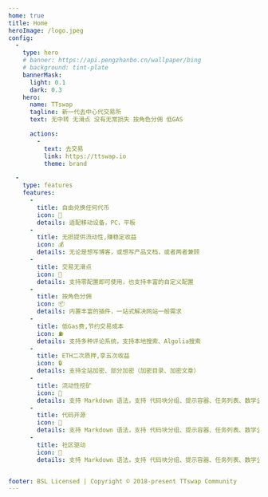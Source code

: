 ```yaml
---
home: true
title: Home
heroImage: /logo.jpeg
config:
  -
    type: hero
    # banner: https://api.pengzhanbo.cn/wallpaper/bing
    # background: tint-plate
    bannerMask:
      light: 0.1
      dark: 0.3
    hero:
      name: TTswap
      tagline: 新一代去中心代交易所
      text: 无中转 无滑点 没有无常损失 按角色分佣 低GAS

      actions:
        -
          text: 去交易
          link: https://ttswap.io
          theme: brand

  -
    type: features
    features:
      -
        title: 自由兑换任何代币
        icon: 🚀
        details: 适配移动设备，PC，平板
      -
        title: 无损提供流动性,赚稳定收益
        icon: 💰
        details: 无论是想写博客，或想写产品文档，或者两者兼顾
      -
        title: 交易无滑点
        icon: 🚀
        details: 支持零配置即可使用，也支持丰富的自定义配置
      -
        title: 按角色分佣
        icon: 📦
        details: 内置丰富的插件，一站式解决网站一般需求
      -
        title: 低Gas费,节约交易成本
        icon: ⛽️
        details: 支持多种评论系统，支持本地搜索、Algolia搜索
      -
        title: ETH二次质押,享五次收益
        icon: 🔒
        details: 支持全站加密、部分加密（加密目录、加密文章）
      -
        title: 流动性挖矿
        icon: 💎
        details: 支持 Markdown 语法，支持 代码块分组、提示容器、任务列表、数学公式、代码演示等
      -
        title: 代码开源
        icon: 💎
        details: 支持 Markdown 语法，支持 代码块分组、提示容器、任务列表、数学公式、代码演示等
      -
        title: 社区驱动
        icon: 💎
        details: 支持 Markdown 语法，支持 代码块分组、提示容器、任务列表、数学公式、代码演示等


footer: BSL Licensed | Copyright © 2018-present TTswap Community 
---
```

